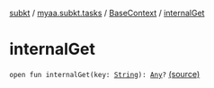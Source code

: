 [subkt](../../index.md) / [myaa.subkt.tasks](../index.md) / [BaseContext](index.md) / [internalGet](./internal-get.md)

# internalGet

`open fun internalGet(key: `[`String`](https://kotlinlang.org/api/latest/jvm/stdlib/kotlin/-string/index.html)`): `[`Any`](https://kotlinlang.org/api/latest/jvm/stdlib/kotlin/-any/index.html)`?` [(source)](https://github.com/Myaamori/SubKt/blob/0.1.7/src/main/kotlin/myaa/subkt/tasks/plugin.kt#L90)